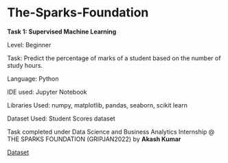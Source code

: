 # The-Sparks-Foundation

**Task 1: Supervised Machine Learning**

Level: Beginner

Task: Predict the percentage of marks of a student based on the number of study hours.

Language: Python

IDE used: Jupyter Notebook

Libraries Used: numpy, matplotlib, pandas, seaborn, scikit learn

Dataset Used: Student Scores dataset

Task completed under Data Science and Business Analytics Internship @ THE SPARKS FOUNDATION (GRIPJAN2022) by **Akash Kumar**

[Dataset]( https://raw.githubusercontent.com/AdiPersonalWorks/Random/master/student_scores%20-%20student_scores.csv )
